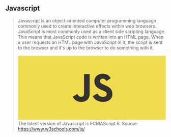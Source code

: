 ## Javascript
> Javascript is an object-oriented computer programming language commonly used to create interactive effects within web browsers. JavaScript is most commonly used as a client side scripting language. This means that JavaScript code is written into an HTML page. When a user requests an HTML page with JavaScript in it, the script is sent to the browser and it's up to the browser to do something with it.<br/> <br/>
![alt text](https://github.com/anshulbatra/Project-Batman/blob/master/Yash/1-H-25KB7EbSHjv70HXrdl6w.png)<br/>
The latest version of Javascript is ECMAScript 6.
Source: https://www.w3schools.com/js/

